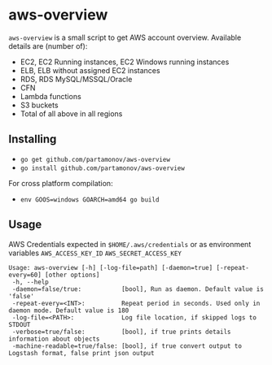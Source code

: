 # aws-overview

``aws-overview`` is a small script to get AWS account overview.
Available details are (number of):
* EC2, EC2 Running instances, EC2 Windows running instances
* ELB, ELB without assigned EC2 instances
* RDS, RDS MySQL/MSSQL/Oracle
* CFN
* Lambda functions
* S3 buckets
* Total of all above in all regions

## Installing

* ``go get github.com/partamonov/aws-overview``
* ``go install github.com/partamonov/aws-overview``

For cross platform compilation:
* ``env GOOS=windows GOARCH=amd64 go build``

## Usage

AWS Credentials expected in ``$HOME/.aws/credentials`` or as environment variables
``AWS_ACCESS_KEY_ID``
``AWS_SECRET_ACCESS_KEY``

```
Usage: aws-overview [-h] [-log-file=path] [-daemon=true] [-repeat-every=60] [other options]
 -h, --help
 -daemon=false/true:           [bool], Run as daemon. Default value is 'false'
 -repeat-every=<INT>:          Repeat period in seconds. Used only in daemon mode. Default value is 180
 -log-file=<PATH>:             Log file location, if skipped logs to STDOUT
 -verbose=true/false:          [bool], if true prints details information about objects
 -machine-readable=true/false: [bool], if true convert output to Logstash format, false print json output
```
